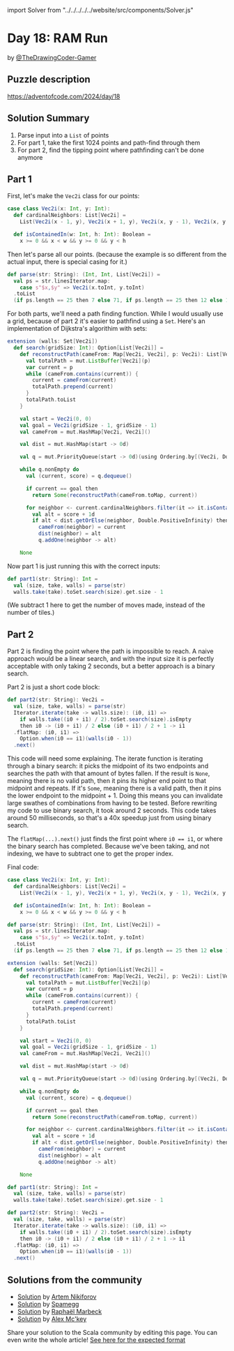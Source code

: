 import Solver from "../../../../../website/src/components/Solver.js"

# Day 18: RAM Run
by [@TheDrawingCoder-Gamer](https://github.com/TheDrawingCoder-Gamer)

## Puzzle description

https://adventofcode.com/2024/day/18

## Solution Summary

1. Parse input into a `List` of points
2. For part 1, take the first 1024 points and path-find through them
3. For part 2, find the tipping point where pathfinding can't be done anymore

## Part 1

First, let's make the `Vec2i` class for our points:

```scala
case class Vec2i(x: Int, y: Int):
  def cardinalNeighbors: List[Vec2i] =
    List(Vec2i(x - 1, y), Vec2i(x + 1, y), Vec2i(x, y - 1), Vec2i(x, y + 1))

  def isContainedIn(w: Int, h: Int): Boolean =
    x >= 0 && x < w && y >= 0 && y < h
```

Then let's parse all our points. (because the example is so different from the actual input, there is special casing for it.)

```scala
def parse(str: String): (Int, Int, List[Vec2i]) =
  val ps = str.linesIterator.map:
    case s"$x,$y" => Vec2i(x.toInt, y.toInt)
  .toList
  (if ps.length == 25 then 7 else 71, if ps.length == 25 then 12 else 1024, ps)
```

For both parts, we'll need a path finding function. While I would usually use a grid, because of part 2 it's easier to pathfind using a `Set`.
Here's an implementation of Dijkstra's algorithim with sets:

```scala
extension (walls: Set[Vec2i])
  def search(gridSize: Int): Option[List[Vec2i]] =
    def reconstructPath(cameFrom: Map[Vec2i, Vec2i], p: Vec2i): List[Vec2i] = {
      val totalPath = mut.ListBuffer[Vec2i](p)
      var current = p
      while (cameFrom.contains(current)) {
        current = cameFrom(current)
        totalPath.prepend(current)
      }
      totalPath.toList
    }

    val start = Vec2i(0, 0)
    val goal = Vec2i(gridSize - 1, gridSize - 1)
    val cameFrom = mut.HashMap[Vec2i, Vec2i]()

    val dist = mut.HashMap(start -> 0d)

    val q = mut.PriorityQueue(start -> 0d)(using Ordering.by[(Vec2i, Double), Double](_._2).reverse)

    while q.nonEmpty do
      val (current, score) = q.dequeue()

      if current == goal then
        return Some(reconstructPath(cameFrom.toMap, current))

      for neighbor <- current.cardinalNeighbors.filter(it => it.isContainedIn(gridSize, gridSize) && !walls.contains(it)) do
        val alt = score + 1d
        if alt < dist.getOrElse(neighbor, Double.PositiveInfinity) then
          cameFrom(neighbor) = current
          dist(neighbor) = alt
          q.addOne(neighbor -> alt)

    None
```

Now part 1 is just running this with the correct inputs:
```scala
def part1(str: String): Int =
  val (size, take, walls) = parse(str)
  walls.take(take).toSet.search(size).get.size - 1
```

(We subtract 1 here to get the number of moves made, instead of the number of tiles.)

## Part 2

Part 2 is finding the point where the path is impossible to reach. A naive approach would be a linear search, and with the input size it is perfectly acceptable
with only taking 2 seconds, but a better approach is a binary search.

Part 2 is just a short code block:
```scala
def part2(str: String): Vec2i =
  val (size, take, walls) = parse(str)
  Iterator.iterate(take -> walls.size): (i0, i1) =>
    if walls.take((i0 + i1) / 2).toSet.search(size).isEmpty 
    then i0 -> (i0 + i1) / 2 else (i0 + i1) / 2 + 1 -> i1
  .flatMap: (i0, i1) =>
    Option.when(i0 == i1)(walls(i0 - 1))
  .next()
```

This code will need some explaining. The iterate function is iterating through a binary search: it picks the midpoint of its two endpoints
and searches the path with that amount of bytes fallen. If the result is `None`, meaning there is no valid path, then it pins its higher end point
to that midpoint and repeats. If it's `Some`, meaning there is a valid path, then it pins the lower endpoint to the midpoint + 1. Doing this means you can
invalidate large swathes of combinations from having to be tested. Before rewriting my code to use binary search, it took around 2 seconds. This code takes
around 50 milliseconds, so that's a 40x speedup just from using binary search.

The `flatMap(...).next()` just finds the first point where `i0 == i1`, or where the binary search has completed. Because we've been taking, and not indexing, we have
to subtract one to get the proper index.

Final code:
```scala
case class Vec2i(x: Int, y: Int):
  def cardinalNeighbors: List[Vec2i] =
    List(Vec2i(x - 1, y), Vec2i(x + 1, y), Vec2i(x, y - 1), Vec2i(x, y + 1))

  def isContainedIn(w: Int, h: Int): Boolean =
    x >= 0 && x < w && y >= 0 && y < h

def parse(str: String): (Int, Int, List[Vec2i]) =
  val ps = str.linesIterator.map:
    case s"$x,$y" => Vec2i(x.toInt, y.toInt)
  .toList
  (if ps.length == 25 then 7 else 71, if ps.length == 25 then 12 else 1024, ps)

extension (walls: Set[Vec2i])
  def search(gridSize: Int): Option[List[Vec2i]] =
    def reconstructPath(cameFrom: Map[Vec2i, Vec2i], p: Vec2i): List[Vec2i] = {
      val totalPath = mut.ListBuffer[Vec2i](p)
      var current = p
      while (cameFrom.contains(current)) {
        current = cameFrom(current)
        totalPath.prepend(current)
      }
      totalPath.toList
    }

    val start = Vec2i(0, 0)
    val goal = Vec2i(gridSize - 1, gridSize - 1)
    val cameFrom = mut.HashMap[Vec2i, Vec2i]()

    val dist = mut.HashMap(start -> 0d)

    val q = mut.PriorityQueue(start -> 0d)(using Ordering.by[(Vec2i, Double), Double](_._2).reverse)

    while q.nonEmpty do
      val (current, score) = q.dequeue()

      if current == goal then
        return Some(reconstructPath(cameFrom.toMap, current))

      for neighbor <- current.cardinalNeighbors.filter(it => it.isContainedIn(gridSize, gridSize) && !walls.contains(it)) do
        val alt = score + 1d
        if alt < dist.getOrElse(neighbor, Double.PositiveInfinity) then
          cameFrom(neighbor) = current
          dist(neighbor) = alt
          q.addOne(neighbor -> alt)

    None

def part1(str: String): Int =
  val (size, take, walls) = parse(str)
  walls.take(take).toSet.search(size).get.size - 1

def part2(str: String): Vec2i =
  val (size, take, walls) = parse(str)
  Iterator.iterate(take -> walls.size): (i0, i1) =>
    if walls.take((i0 + i1) / 2).toSet.search(size).isEmpty 
    then i0 -> (i0 + i1) / 2 else (i0 + i1) / 2 + 1 -> i1
  .flatMap: (i0, i1) =>
    Option.when(i0 == i1)(walls(i0 - 1))
  .next()
```



## Solutions from the community
- [Solution](https://github.com/nikiforo/aoc24/blob/main/src/main/scala/io/github/nikiforo/aoc24/D18T2.scala) by [Artem Nikiforov](https://github.com/nikiforo)
- [Solution](https://github.com/spamegg1/aoc/blob/master/2024/18/18.worksheet.sc#L125) by [Spamegg](https://github.com/spamegg1/)
- [Solution](https://github.com/rmarbeck/advent2024/blob/main/day18/src/main/scala/Solution.scala) by [Raphaël Marbeck](https://github.com/rmarbeck)
- [Solution](https://github.com/AlexMckey/AoC2024_Scala/blob/master/src/year2024/day18.scala) by [Alex Mc'key](https://github.com/AlexMckey)

Share your solution to the Scala community by editing this page.
You can even write the whole article! [See here for the expected format](https://github.com/scalacenter/scala-advent-of-code/discussions/424)
